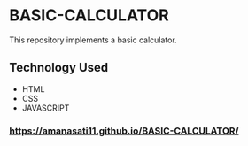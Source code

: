 # BASIC-CALCULATOR
This repository implements a basic calculator.
## Technology Used
- HTML
- CSS
- JAVASCRIPT
### https://amanasati11.github.io/BASIC-CALCULATOR/
